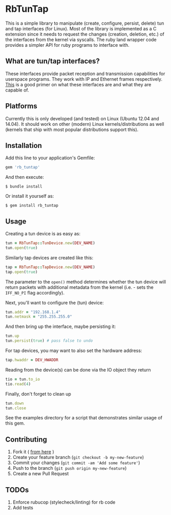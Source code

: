 # RbTunTap

This is a simple library to manipulate (create, configure, persist, delete) tun and tap interfaces (for Linux). Most of the library is implemented as a C extension since it needs to request the changes (creation, deletion, etc.) of the interfaces from the kernel via syscalls. The ruby land wrapper code provides a simpler API for ruby programs to interface with.

## What are tun/tap interfaces?

These interfaces provide packet reception and transmission capabilities for userspace programs. They work with IP and Ethernet frames respectively. [This][1] is a good primer on what these interfaces are and what they are capable of. 

## Platforms

Currently this is only developed (and tested) on Linux (Ubuntu 12.04 and 14.04). It should work on other (modern) Linux kernels/distributions as well (kernels that ship with most popular distributions support this).

## Installation

Add this line to your application's Gemfile:

```ruby
gem 'rb_tuntap'
```

And then execute:

    $ bundle install

Or install it yourself as:

    $ gem install rb_tuntap

## Usage

Creating a tun device is as easy as:

```ruby
tun = RbTunTap::TunDevice.new(DEV_NAME)
tun.open(true)
```

Similarly tap devices are created like this:

```ruby
tap = RbTunTap::TapDevice.new(DEV_NAME)
tap.open(true)
```

The parameter to the ```open()``` method determines whether the tun device will return packets with additional metadata from the kernel (i.e. - sets the ```IFF_NO_PI``` flag accordingly).

Next, you'll want to configure the (tun) device:

```ruby
tun.addr = "192.168.1.4"
tun.netmask = "255.255.255.0"
```

And then bring up the interface, maybe persisting it:

```ruby
tun.up
tun.persist(true) # pass false to undo
```

For tap devices, you may want to also set the hardware address:

```ruby
tap.hwaddr = DEV_HWADDR
```

Reading from the device(s) can be done via the IO object they return

```ruby
tio = tun.to_io
tio.read(4)
```

Finally, don't forget to clean up

```ruby
tun.down
tun.close
```

See the examples directory for a script that demonstrates similar usage of this gem.

## Contributing

1. Fork it ( [from here][2] )
2. Create your feature branch (`git checkout -b my-new-feature`)
3. Commit your changes (`git commit -am 'Add some feature'`)
4. Push to the branch (`git push origin my-new-feature`)
5. Create a new Pull Request

## TODOs

1. Enforce rubucop (stylecheck/linting) for rb code
2. Add tests

[1]: https://www.kernel.org/doc/Documentation/networking/tuntap.txt
[2]: https://github.com/[my-github-username]/rb-tuntap/fork
